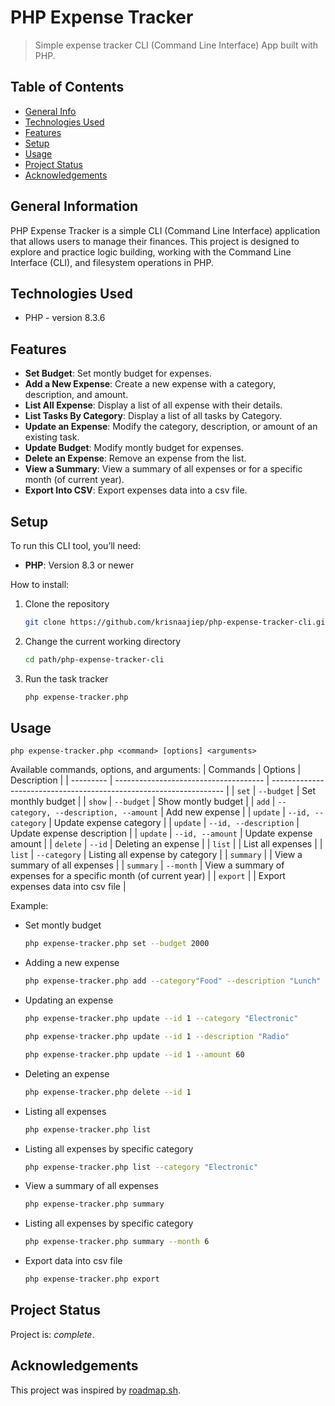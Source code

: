 # PHP Expense Tracker
> Simple expense tracker CLI (Command Line Interface) App built with PHP.

## Table of Contents
* [General Info](#general-information)
* [Technologies Used](#technologies-used)
* [Features](#features)
* [Setup](#setup)
* [Usage](#usage)
* [Project Status](#project-status)
* [Acknowledgements](#acknowledgements)

## General Information
PHP Expense Tracker is a simple CLI (Command Line Interface) application that allows users to manage their finances. This project is designed to explore and practice logic building, working with the Command Line Interface (CLI), and filesystem operations in PHP.

## Technologies Used
- PHP - version 8.3.6

## Features
- **Set Budget**: Set montly budget for expenses.
- **Add a New Expense**: Create a new expense with a category, description, and amount.
- **List All Expense**: Display a list of all expense with their details.
- **List Tasks By Category**: Display a list of all tasks by Category.
- **Update an Expense**: Modify the category, description, or amount of an existing task.
- **Update Budget**: Modify montly budget for expenses.
- **Delete an Expense**: Remove an expense from the list.
- **View a Summary**: View a summary of all expenses or for a specific month (of current year).
- **Export Into CSV**: Export expenses data into a csv file.

## Setup
To run this CLI tool, you’ll need:
- **PHP**: Version 8.3 or newer

How to install:
1. Clone the repository
   ```bash
   git clone https://github.com/krisnaajiep/php-expense-tracker-cli.git
   ```

2. Change the current working directory
   ```bash
   cd path/php-expense-tracker-cli
   ```

3. Run the task tracker
   ```bash
   php expense-tracker.php
   ```

## Usage
`php expense-tracker.php <command> [options] <arguments>`

Available commands, options, and arguments:
| Commands  | Options                               | Description                                                        |
| --------- | ------------------------------------- | ------------------------------------------------------------------ |
| `set`     | `--budget`                            | Set monthly budget                                                 |
| `show`    | `--budget`                            | Show montly budget                                                 |
| `add`     | `--category, --description, --amount` | Add new expense                                                    |
| `update`  | `--id, --category`                    | Update expense category                                            |
| `update`  | `--id, --description`                 | Update expense description                                         |
| `update`  | `--id, --amount`                      | Update expense amount                                              |
| `delete`  | `--id`                                | Deleting an expense                                                |
| `list`    |                                       | List all expenses                                                  |
| `list`    | `--category`                          | Listing all expense by category                                    |
| `summary` |                                       | View a summary of all expenses                                     |
| `summary` | `--month`                             | View a summary of expenses for a specific month (of current year)  |
| `export`  |                                       | Export expenses data into csv file                                 |

Example:
- Set montly budget
  ```bash
  php expense-tracker.php set --budget 2000
  ```

- Adding a new expense
  ```bash
  php expense-tracker.php add --category"Food" --description "Lunch" --amount 20
  ```

- Updating an expense
  ```bash
  php expense-tracker.php update --id 1 --category "Electronic"
  ```
  ```bash
  php expense-tracker.php update --id 1 --description "Radio"
  ```
  ```bash
  php expense-tracker.php update --id 1 --amount 60
  ```

- Deleting an expense
  ```bash
  php expense-tracker.php delete --id 1
  ```

- Listing all expenses
  ```bash
  php expense-tracker.php list
  ```

- Listing all expenses by specific category
  ```bash
  php expense-tracker.php list --category "Electronic"
  ```

- View a summary of all expenses
  ```bash
  php expense-tracker.php summary
  ```

- Listing all expenses by specific category
  ```bash
  php expense-tracker.php summary --month 6
  ```

- Export data into csv file
  ```bash
  php expense-tracker.php export
  ```

## Project Status
Project is: _complete_.

## Acknowledgements
This project was inspired by [roadmap.sh](https://roadmap.sh/projects/expense-tracker).
